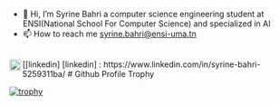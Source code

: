 - 👋 Hi, I’m Syrine Bahri a computer science engineering student at ENSI(National School For Computer Science) and specialized in AI
- 📫 How to reach me syrine.bahri@ensi-uma.tn
<!---
SyrineB11/SyrineB11 is a ✨ special ✨ repository because its `README.md` (this file) appears on your GitHub profile.
You can click the Preview link to take a look at your changes.
--->
<br />
[<img align="left" alt="Linkedin" width="20px" src="https://user-images.githubusercontent.com/78451998/197417996-27592ac4-adf9-4093-a8a2-b4715f34ed7b.png"/>[linkedin]
[linkedin] : https://www.linkedin.com/in/syrine-bahri-5259311ba/
# Github Profile Trophy

[![trophy](https://github-profile-trophy.vercel.app/?username=ryo-ma&theme=onedark)](https://github.com/ryo-ma/github-profile-trophy)

<br />
